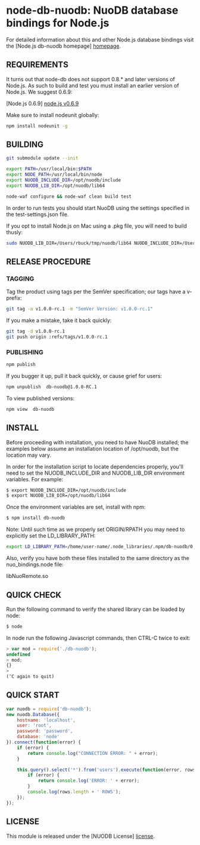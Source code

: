 # node-db-nuodb: NuoDB database bindings for Node.js #

For detailed information about this and other Node.js
database bindings visit the [Node.js db-nuodb homepage] [homepage].

## REQUIREMENTS

It turns out that node-db does not support 0.8.* and later versions of Node.js. As such to build and test you must install an earlier version of
Node.js. We suggest 0.6.9:

[Node.js 0.6.9] [node.js v0.6.9]

Make sure to install nodeunit globally:

```bash
npm install nodeunit -g
```

## BUILDING ##

```bash
git submodule update --init

export PATH=/usr/local/bin:$PATH
export NODE_PATH=/usr/local/bin/node
export NUODB_INCLUDE_DIR=/opt/nuodb/include
export NUODB_LIB_DIR=/opt/nuodb/lib64

node-waf configure && node-waf clean build test
```

In order to run tests you should start NuoDB using the settings specified in
the test-settings.json file.

If you opt to install Node.js on Mac using a .pkg file, you will need to build thusly:

```bash
sudo NUODB_LIB_DIR=/Users/rbuck/tmp/nuodb/lib64 NUODB_INCLUDE_DIR=/Users/rbuck/tmp/nuodb/include PATH=$PATH:/usr/local/bin npm install . -g
```

## RELEASE PROCEDURE ##

### TAGGING ###

Tag the product using tags per the SemVer specification; our tags have a v-prefix:

```bash
git tag -a v1.0.0-rc.1 -m "SemVer Version: v1.0.0-rc.1"
```

If you make a mistake, take it back quickly:

```bash
git tag -d v1.0.0-rc.1
git push origin :refs/tags/v1.0.0-rc.1
```

### PUBLISHING ###

```bash
npm publish
```

If you bugger it up, pull it back quickly, or cause grief for users:

```bash
npm unpublish  db-nuodb@1.0.0-RC.1
```

To view published versions:

```bash
npm view  db-nuodb
```


## INSTALL ##

Before proceeding with installation, you need to have NuoDB installed;
the examples below assume an installation location of /opt/nuodb, but
the location may vary.

In order for the installation script to locate dependencies properly, you'll 
need to set the NUODB_INCLUDE_DIR and NUODB_LIB_DIR environment variables. 
For example:

```bash
$ export NUODB_INCLUDE_DIR=/opt/nuodb/include
$ export NUODB_LIB_DIR=/opt/nuodb/lib64
```

Once the environment variables are set, install with npm:

```bash
$ npm install db-nuodb
```

Note: Until such time as we properly set ORIGIN/RPATH you may need to explicitly
set the LD_LIBRARY_PATH:

```bash
export LD_LIBRARY_PATH=/home/user-name/.node_libraries/.npm/db-nuodb/0.1.0/package/build/default/
```

Also, verify you have both these files installed to the same directory as the
nuo_bindings.node file:

  libNuoRemote.so

## QUICK CHECK ##

Run the following command to verify the shared library can be loaded by node:

```bash
$ node
````

In node run the following Javascript commands, then CTRL-C twice to exit:

```javascript
> var mod = require('./db-nuodb');
undefined
> mod;
{}
> 
(^C again to quit)
````

## QUICK START ##

```javascript
var nuodb = require('db-nuodb');
new nuodb.Database({
    hostname: 'localhost',
    user: 'root',
    password: 'password',
    database: 'node'
}).connect(function(error) {
    if (error) {
        return console.log("CONNECTION ERROR: " + error);
    }

    this.query().select('*').from('users').execute(function(error, rows) {
        if (error) {
            return console.log('ERROR: ' + error);
        }
        console.log(rows.length + ' ROWS');
    });
});
```

## LICENSE ##

This module is released under the [NUODB License] [license].

[homepage]: https://github.com/nuodb/nuodb-drivers/tree/master/nodejs
[license]: https://github.com/nuodb/nuodb-drivers/blob/master/LICENSE
[node.js v0.6.9]: http://nodejs.org/dist/v0.6.9/